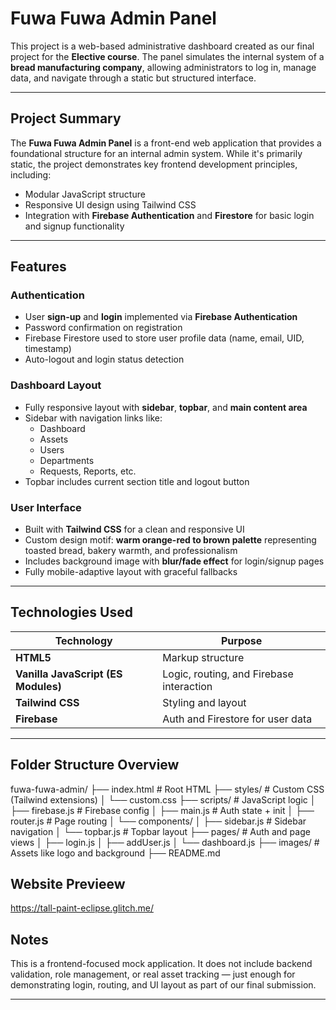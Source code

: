 # Fuwa Fuwa Admin Panel
This project is a web-based administrative dashboard created as our final project for the **Elective course**. The panel simulates the internal system of a **bread manufacturing company**, allowing administrators to log in, manage data, and navigate through a static but structured interface.

---

## Project Summary

The **Fuwa Fuwa Admin Panel** is a front-end web application that provides a foundational structure for an internal admin system. While it's primarily static, the project demonstrates key frontend development principles, including:

- Modular JavaScript structure
- Responsive UI design using Tailwind CSS
- Integration with **Firebase Authentication** and **Firestore** for basic login and signup functionality

---

## Features

### Authentication
- User **sign-up** and **login** implemented via **Firebase Authentication**
- Password confirmation on registration
- Firebase Firestore used to store user profile data (name, email, UID, timestamp)
- Auto-logout and login status detection

### Dashboard Layout
- Fully responsive layout with **sidebar**, **topbar**, and **main content area**
- Sidebar with navigation links like:
  - Dashboard
  - Assets
  - Users
  - Departments
  - Requests, Reports, etc.
- Topbar includes current section title and logout button

### User Interface
- Built with **Tailwind CSS** for a clean and responsive UI
- Custom design motif: **warm orange-red to brown palette** representing toasted bread, bakery warmth, and professionalism
- Includes background image with **blur/fade effect** for login/signup pages
- Fully mobile-adaptive layout with graceful fallbacks

---

## Technologies Used

| Technology | Purpose |
|------------|---------|
| **HTML5** | Markup structure |
| **Vanilla JavaScript (ES Modules)** | Logic, routing, and Firebase interaction |
| **Tailwind CSS** | Styling and layout |
| **Firebase** | Auth and Firestore for user data |

---

## Folder Structure Overview
fuwa-fuwa-admin/
├── index.html # Root HTML
├── styles/ # Custom CSS (Tailwind extensions)
│ └── custom.css
├── scripts/ # JavaScript logic
│ ├── firebase.js # Firebase config
│ ├── main.js # Auth state + init
│ ├── router.js # Page routing
│ └── components/
│ ├── sidebar.js # Sidebar navigation
│ └── topbar.js # Topbar layout
├── pages/ # Auth and page views
│ ├── login.js
│ ├── addUser.js
│ └── dashboard.js
├── images/ # Assets like logo and background
├── README.md


## Website Previeew 
https://tall-paint-eclipse.glitch.me/


## Notes

This is a frontend-focused mock application. It does not include backend validation, role management, or real asset tracking — just enough for demonstrating login, routing, and UI layout as part of our final submission.

---


